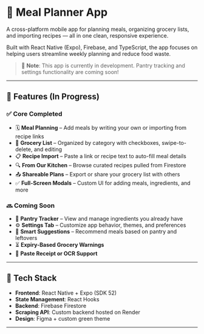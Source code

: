 # 🥗 Meal Planner App

A cross-platform mobile app for planning meals, organizing grocery lists, and importing recipes — all in one clean, responsive experience.

Built with React Native (Expo), Firebase, and TypeScript, the app focuses on helping users streamline weekly planning and reduce food waste.

> 🚧 **Note**: This app is currently in development. Pantry tracking and settings functionality are coming soon!

---

## 📱 Features (In Progress)

### ✅ Core Completed
- 🗓 **Meal Planning** – Add meals by writing your own or importing from recipe links
- 🛒 **Grocery List** – Organized by category with checkboxes, swipe-to-delete, and editing
- 📋 **Recipe Import** – Paste a link or recipe text to auto-fill meal details
- 🔍 **From Our Kitchen** – Browse curated recipes pulled from Firestore
- 📤 **Shareable Plans** – Export or share your grocery list with others
- ✅ **Full-Screen Modals** – Custom UI for adding meals, ingredients, and more

### 🔜 Coming Soon
- 🧺 **Pantry Tracker** – View and manage ingredients you already have
- ⚙️ **Settings Tab** – Customize app behavior, themes, and preferences
- 🧠 **Smart Suggestions** – Recommend meals based on pantry and leftovers
- ⏳ **Expiry-Based Grocery Warnings**
- 🧾 **Paste Receipt or OCR Support**

---

## 🔧 Tech Stack

- **Frontend**: React Native + Expo (SDK 52)
- **State Management**: React Hooks
- **Backend**: Firebase Firestore
- **Scraping API**: Custom backend hosted on Render
- **Design**: Figma + custom green theme

---

